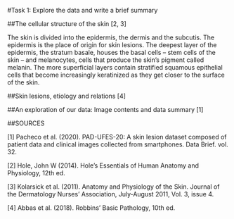 #Task 1: Explore the data and write a brief summary


##The cellular structure of the skin [2, 3]

The skin is divided into the epidermis, the dermis and the subcutis. The epidermis is the place of origin for skin lesions. The deepest layer of the epidermis, the stratum basale, houses the basal cells – stem cells of the skin – and melanocytes, cells that produce the skin’s pigment called melanin. The more superficial layers contain stratified squamous epithelial cells that become increasingly keratinized as they get closer to the surface of the skin.



##Skin lesions, etiology and relations [4]



##An exploration of our data: Image contents and data summary [1]



##SOURCES

[1] Pacheco et al. (2020). PAD-UFES-20: A skin lesion dataset composed of patient data and
	clinical images collected from smartphones. Data Brief. vol. 32.

[2] Hole, John W (2014). Hole’s Essentials of Human Anatomy and Physiology, 12th ed.

[3] Kolarsick et al. (2011). Anatomy and Physiology of the Skin. Journal of the Dermatology
	Nurses’ Association, July-August 2011, Vol. 3, issue 4. 

[4] Abbas et al. (2018). Robbins’ Basic Pathology, 10th ed.

